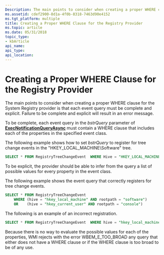 ```yaml
---
Description: The main points to consider when creating a proper WHERE clause for the System Registry provider is that each event query must be complete and explicit. Failure to be complete and explicit will result in an error message.
ms.assetid: cdef2900-8d1a-4f0b-8318-7463d90e4152
ms.tgt_platform: multiple
title: Creating a Proper WHERE Clause for the Registry Provider
ms.topic: article
ms.date: 05/31/2018
topic_type: 
- kbArticle
api_name: 
api_type: 
api_location: 
---
```


# Creating a Proper WHERE Clause for the Registry Provider

The main points to consider when creating a proper WHERE clause for the System Registry provider is that each event query must be complete and explicit. Failure to be complete and explicit will result in an error message.

To be complete, each event query in the *bstrQuery* parameter of [**ExecNotificationQueryAsync**](/windows/desktop/api/WbemCli/nf-wbemcli-iwbemservices-execnotificationqueryasync) must contain a WHERE clause that includes each of the properties in the specified event class.

The following example shows how to set *bstrQuery* to register for tree change events in the "HKEY\_LOCAL\_MACHINE\\Software" tree.


```sql
SELECT * FROM RegistryTreeChangeEvent  WHERE Hive = "HKEY_LOCAL_MACHINE" AND Rootpath = "Software"
```



To be explicit, the provider should be able to infer from the query a list of possible values for every property in the event class.

The following example shows the event query that correctly registers for tree change events.


```sql
SELECT * FROM RegistryTreeChangeEvent 
    WHERE (hive = "hkey_local_machine" AND rootpath = "software") 
    OR    (hive = "hkey_current_user" AND rootpath = "console")
```



The following is an example of an incorrect registration.


```sql
SELECT * FROM RegistryTreeChangeEvent  WHERE hive = "hkey_local_machine" OR rootpath ="software"
```



Because there is no way to evaluate the possible values for each of the properties, WMI rejects with the error WBEM\_E\_TOO\_BROAD any query that either does not have a WHERE clause or if the WHERE clause is too broad to be of any use.

 

 




